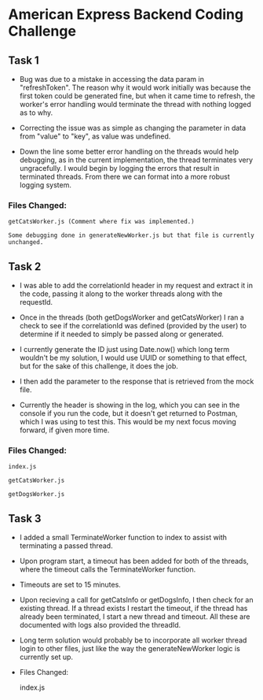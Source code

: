 # American Express Backend Coding Challenge

## Task 1

- Bug was due to a mistake in accessing the data param in "refreshToken". The reason why it would work initially was because the first token could be generated fine, but when it came time to refresh, the worker's error handling would terminate the thread with nothing logged as to why.

- Correcting the issue was as simple as changing the parameter in data from "value" to "key", as value was undefined. 

- Down the line some better error handling on the threads would help debugging, as in the current implementation, the thread terminates very ungracefully. I would begin by logging the errors that result in terminated threads. From there we can format into a more robust logging system.

### Files Changed:
    getCatsWorker.js (Comment where fix was implemented.)

    Some debugging done in generateNewWorker.js but that file is currently unchanged.

## Task 2

- I was able to add the correlationId header in my request and extract it in the code, passing it along to the worker threads along with the requestId.

- Once in the threads (both getDogsWorker and getCatsWorker) I ran a check to see if the correlationId was defined (provided by the user) to determine if it needed to simply be passed along or generated.

- I currently generate the ID just using Date.now() which long term wouldn't be my solution, I would use UUID or something to that effect, but for the sake of this challenge, it does the job.

- I then add the parameter to the response that is retrieved from the mock file.

- Currently the header is showing in the log, which you can see in the console if you run the code, but it doesn't get returned to Postman, which I was using to test this. This would be my next focus moving forward, if given more time.

### Files Changed:
    index.js

    getCatsWorker.js

    getDogsWorker.js


## Task 3

- I added a small TerminateWorker function to index to assist with terminating a passed thread.

- Upon program start, a timeout has been added for both of the threads, where the timeout calls the TerminateWorker function.

- Timeouts are set to 15 minutes.

- Upon recieving a call for getCatsInfo or getDogsInfo, I then check for an existing thread. If a thread exists I restart the timeout, if the thread has already been terminated, I start a new thread and timeout. All these are documented with logs also provided the threadId.

- Long term solution would probably be to incorporate all worker thread login to other files, just like the way the generateNewWorker logic is currently set up.

- Files Changed:

    index.js